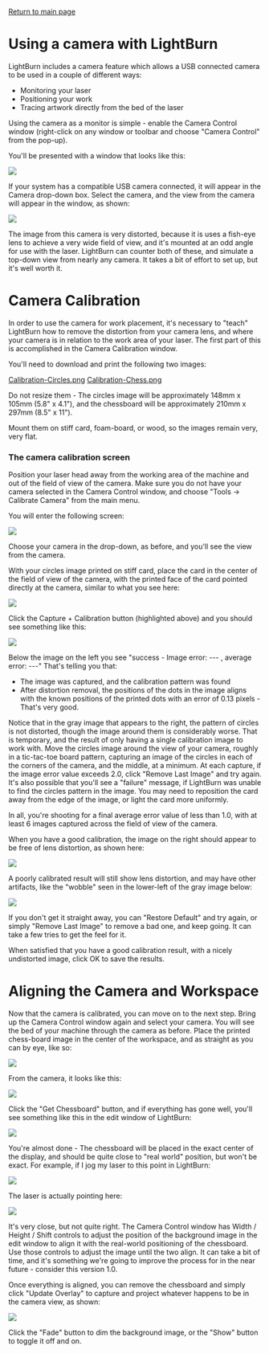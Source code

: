 [Return to main page](README.md)

# Using a camera with LightBurn

LightBurn includes a camera feature which allows a USB connected camera to be used in a couple of different ways:

- Monitoring your laser
- Positioning your work
- Tracing artwork directly from the bed of the laser



Using the camera as a monitor is simple - enable the Camera Control window (right-click on any window or toolbar and choose "Camera Control" from the pop-up).

You'll be presented with a window that looks like this:

![](F:\Github\LightBurnDocs\Documentation\img\Camera\CameraControl.png)

If your system has a compatible USB camera connected, it will appear in the Camera drop-down box. Select the camera, and the view from the camera will appear in the window, as shown:

![](F:\Github\LightBurnDocs\Documentation\img\Camera\CameraControl-Monitor.png)



The image from this camera is very distorted, because it is uses a fish-eye lens to achieve a very wide field of view, and it's mounted at an odd angle for use with the laser. LightBurn can counter both of these, and simulate a top-down view from nearly any camera. It takes a bit of effort to set up, but it's well worth it.

# Camera Calibration

In order to use the camera for work placement, it's necessary to "teach" LightBurn how to remove the distortion from your camera lens, and where your camera is in relation to the work area of your laser. The first part of this is accomplished in the Camera Calibration window.

You'll need to download and print the following two images:

[Calibration-Circles.png](./img/Camera/Calibration-Circles.png)
[Calibration-Chess.png](./img/Camera/Calibration-Chess.png)

Do not resize them - The circles image will be approximately 148mm x 105mm (5.8" x 4.1"), and the chessboard will be approximately 210mm x 297mm (8.5" x 11").

Mount them on stiff card, foam-board, or wood, so the images remain very, very flat.

### The camera calibration screen

Position your laser head away from the working area of the machine and out of the field of view of the camera.  Make sure you do not have your camera selected in the Camera Control window, and choose "Tools -> Calibrate Camera" from the main menu.

You will enter the following screen:

![](F:\Github\LightBurnDocs\Documentation\img\Camera\CalibrateCamera.png)

Choose your camera in the drop-down, as before, and you'll see the view from the camera.

With your circles image printed on stiff card, place the card in the center of the field of view of the camera, with the printed face of the card pointed directly at the camera, similar to what you see here:

![](F:\Github\LightBurnDocs\Documentation\img\Camera\Calibration-Step1.png)

Click the Capture + Calibration button (highlighted above) and you should see something like this:

![](F:\Github\LightBurnDocs\Documentation\img\Camera\Calibration-Step2.png)

Below the image on the left you see "success - Image error: --- , average error: ---"  That's telling you that:

- The image was captured, and the calibration pattern was found
- After distortion removal, the positions of the dots in the image aligns with the known positions of the printed dots with an error of 0.13 pixels - That's very good.

Notice that in the gray image that appears to the right, the pattern of circles is not distorted, though the image around them is considerably worse. That is temporary, and the result of only having a single calibration image to work with. Move the circles image around the view of your camera, roughly in a tic-tac-toe board pattern, capturing an image of the circles in each of the corners of the camera, and the middle, at a minimum. At each capture, if the image error value exceeds 2.0, click "Remove Last Image" and try again. It's also possible that you'll see a "failure" message, if LightBurn was unable to find the circles pattern in the image. You may need to reposition the card away from the edge of the image, or light the card more uniformly.

In all, you're shooting for a final average error value of less than 1.0, with at least 6 images captured across the field of view of the camera.

When you have a good calibration, the image on the right should appear to be free of lens distortion, as shown here:

![](F:\Github\LightBurnDocs\Documentation\img\Camera\GoodCalibration.png)

A poorly calibrated result will still show lens distortion, and may have other artifacts, like the "wobble" seen in the lower-left of the gray image below:

![](F:\Github\LightBurnDocs\Documentation\img\Camera\PoorCalibration.png)

If you don't get it straight away, you can "Restore Default" and try again, or simply "Remove Last Image" to remove a bad one, and keep going. It can take a few tries to get the feel for it.

When satisfied that you have a good calibration result, with a nicely undistorted image, click OK to save the results.

# Aligning the Camera and Workspace

Now that the camera is calibrated, you can move on to the next step. Bring up the Camera Control window again and select your camera. You will see the bed of your machine through the camera as before. Place the printed chess-board image in the center of the workspace, and as straight as you can by eye, like so:

![](F:\Github\LightBurnDocs\Documentation\img\Camera\AlignedChessboard.jpg)

From the camera, it looks like this:

![](F:\Github\LightBurnDocs\Documentation\img\Camera\AlignedChessboard-FromCamera.jpg)

Click the "Get Chessboard" button, and if everything has gone well, you'll see something like this in the edit window of LightBurn:

![](F:\Github\LightBurnDocs\Documentation\img\Camera\BackgroundImage-Chessboard.png)

You're almost done - The chessboard will be placed in the exact center of the display, and should be quite close to "real world" position, but won't be exact. For example, if I jog my laser to this point in LightBurn:

![](F:\Github\LightBurnDocs\Documentation\img\Camera\Position-Calculated.png)

The laser is actually pointing here:

![](F:\Github\LightBurnDocs\Documentation\img\Camera\Position-Actual.jpg)



It's very close, but not quite right. The Camera Control window has Width / Height / Shift controls to adjust the position of the background image in the edit window to align it with the real-world positioning of the chessboard. Use those controls to adjust the image until the two align. It can take a bit of time, and it's something we're going to improve the process for in the near future - consider this version 1.0.

Once everything is aligned, you can remove the chessboard and simply click "Update Overlay" to capture and project whatever happens to be in the camera view, as shown:

![](F:\Github\LightBurnDocs\Documentation\img\Camera\AligningTheLaser.jpg)

Click the "Fade" button to dim the background image, or the "Show" button to toggle it off and on.

